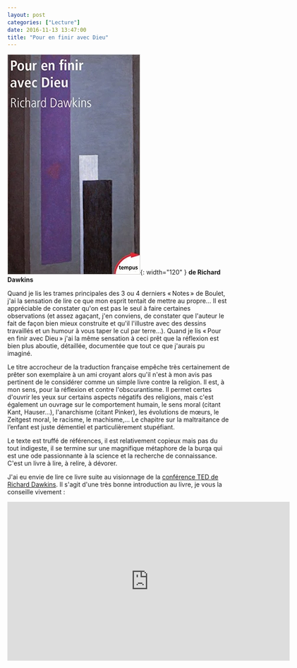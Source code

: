 ```yaml
---
layout: post
categories: ["Lecture"]
date: 2016-11-13 13:47:00
title: "Pour en finir avec Dieu"
---
```


![couverture](/assets/images/couv_lecture/finir_dieu.webp){: width="120" } **de Richard Dawkins**

Quand je lis les trames principales des 3 ou 4 derniers « Notes » de
Boulet, j'ai la sensation de lire ce que mon esprit tentait de mettre au
propre… Il est appréciable de constater qu'on est pas le seul à faire
certaines observations (et assez agaçant, j'en conviens, de constater
que l'auteur le fait de façon bien mieux construite et qu'il l'illustre
avec des dessins travaillés et un humour à vous taper le cul par
terre…). Quand je lis « Pour en finir avec Dieu » j'ai la même
sensation à ceci prêt que la réflexion est bien plus aboutie, détaillée,
documentée que tout ce que j'aurais pu imaginé.

Le titre accrocheur de la traduction française empêche très certainement
de prêter son exemplaire à un ami croyant alors qu'il n'est à mon avis
pas pertinent de le considérer comme un simple livre contre la religion.
Il est, à mon sens, pour la réflexion et contre l'obscurantisme. Il
permet certes d'ouvrir les yeux sur certains aspects négatifs des
religions, mais c'est également un ouvrage sur le comportement humain,
le sens moral (citant Kant, Hauser…), l'anarchisme (citant Pinker),
les évolutions de mœurs, le Zeitgest moral, le racisme, le machisme,…
Le chapitre sur la maltraitance de l’enfant est juste démentiel et
particulièrement stupéfiant.

Le texte est truffé de références, il est relativement copieux mais pas
du tout indigeste, il se termine sur une magnifique métaphore de la
burqa qui est une ode passionnante à la science et la recherche de
connaissance. C'est un livre à lire, à relire, à dévorer.

J'ai eu envie de lire ce livre suite au visionnage de la [conférence TED
de Richard Dawkins](https://www.ted.com/talks/richard_dawkins_on_militant_atheism?language=fr). Il s'agit d'une
très bonne introduction au livre, je vous la conseille vivement :

<p style="text-align:center">
<iframe src="https://embed.ted.com/talks/lang/fr/richard_dawkins_on_militant_atheism" width="640" height="360" frameborder="0" scrolling="no" webkitAllowFullScreen mozallowfullscreen allowFullScreen></iframe>
</p>

